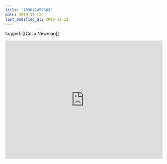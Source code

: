```yaml
---
title: '189012459863'
date: 2019-11-12
last_modified_at: 2019-11-12
---
```

tagged: [[Colin Newman]]
<iframe allow="accelerometer; autoplay; clipboard-write; encrypted-media; gyroscope; picture-in-picture" allowfullscreen="" frameborder="0" height="375" id="youtube_iframe" src="https://www.youtube.com/embed/U8VVXwMrOQA?feature=oembed&amp;enablejsapi=1&amp;origin=https://safe.txmblr.com&amp;wmode=opaque" width="500"></iframe>